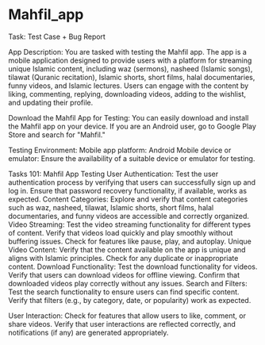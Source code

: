 # Mahfil_app
Task: Test Case + Bug Report

App Description: You are tasked with testing the Mahfil app. The app is a mobile application designed to provide users with a platform for streaming unique Islamic content, including waz (sermons), nasheed (Islamic songs), tilawat (Quranic recitation), Islamic shorts, short films, halal documentaries, funny videos, and Islamic lectures. Users can engage with the content by liking, commenting, replying, downloading videos, adding to the wishlist, and updating their profile.



Download the Mahfil App for Testing: You can easily download and install the Mahfil app on your device. If you are an Android user, go to Google Play Store and search for "Mahfil."


Testing Environment:
Mobile app platform: Android
Mobile device or emulator: Ensure the availability of a suitable device or emulator for testing.

Tasks 101: Mahfil App Testing
User Authentication:
Test the user authentication process by verifying that users can successfully sign up and log in.
Ensure that password recovery functionality, if available, works as expected.
Content Categories:
Explore and verify that content categories such as waz, nasheed, tilawat, Islamic shorts, short films, halal documentaries, and funny videos are accessible and correctly organized.
Video Streaming:
Test the video streaming functionality for different types of content.
Verify that videos load quickly and play smoothly without buffering issues.
Check for features like pause, play, and autoplay.
Unique Video Content:
Verify that the content available on the app is unique and aligns with Islamic principles.
Check for any duplicate or inappropriate content.
Download Functionality:
Test the download functionality for videos.
Verify that users can download videos for offline viewing.
Confirm that downloaded videos play correctly without any issues.
Search and Filters:
Test the search functionality to ensure users can find specific content.
Verify that filters (e.g., by category, date, or popularity) work as expected.

User Interaction:
Check for features that allow users to like, comment, or share videos.
Verify that user interactions are reflected correctly, and notifications (if any) are generated appropriately.
 

